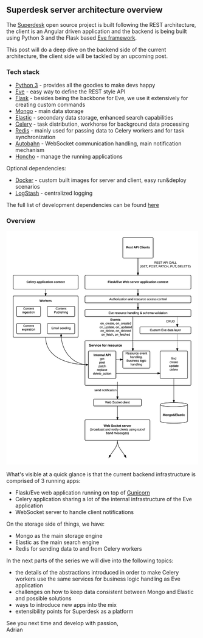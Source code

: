 ## Superdesk server architecture overview

The [Superdesk](https://github.com/superdesk/superdesk) open source project is built
following the REST architecture, the client is an Angular driven application and the backend is being built
using Python 3 and the Flask based [Eve framework](http://python-eve.org).

This post will do a deep dive on the backend side of the current architecture, the client side will be tackled by an upcoming post.

### Tech stack

- [Python 3](https://docs.python.org/3/) - provides all the goodies to make devs happy
- [Eve](http://python-eve.org) - easy way to define the REST style API
- [Flask](http://flask.pocoo.org/) - besides being the backbone for Eve, we use it extensively for creating custom commands
- [Mongo](www.mongodb.org) - main data storage
- [Elastic](www.elastic.co) - secondary data storage, enhanced search capabilities
- [Celery](http://www.celeryproject.org/) - task distribution, workhorse for background data processing
- [Redis](http://www.redis.io/) - mainly used for passing data to Celery workers and for task synchronization
- [Autobahn](http://autobahn.ws/python/) - WebSocket communication handling, main notification mechanism
- [Honcho](https://pypi.python.org/pypi/honcho) - manage the running applications

Optional dependencies:
- [Docker](https://www.docker.com/) - custom built images for server and client, easy run&deploy scenarios
- [LogStash](https://www.elastic.co/products/logstash) - centralized logging

The full list of development dependencies can be found [here](https://github.com/superdesk/superdesk/blob/master/server/requirements.txt)

### Overview
![Architecture overview](https://github.com/amagdas/blogging/blob/master/Superdesk_server_diagram.png)

What's visible at a quick glance is that the current backend infrastructure is comprised of 3 running apps:
- Flask/Eve web application running on top of [Gunicorn](http://gunicorn.org/)
- Celery application  sharing a lot of the internal infrastructure of the Eve application
- WebSocket server to handle client notifications

On the storage side of things, we have:
- Mongo as the main storage engine
- Elastic as the main search engine
- Redis for sending data to and from Celery workers

In the next parts of the series we will dive into the following topics:
- the details of the abstractions introduced in order to make Celery workers use the same services for business logic handling
as Eve application
- challenges on how to keep data consistent between Mongo and Elastic and possible solutions
- ways to introduce new apps into the mix
- extensibility points for Superdesk as a platform

See you next time and develop with passion,  
Adrian
